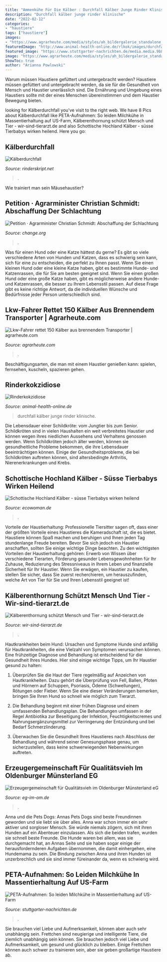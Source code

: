 ```yaml
---
title: "Ammenkühe Für Die Kälber : Durchfall Kälber Junge Rinder Klinische"
description: "Durchfall kälber junge rinder klinische"
date: "2022-02-12"
categories:
- "haustiere"
tags: ["haustiere"]
images:
- "https://www.agrarheute.com/media/styles/ah_bildergalerie_standalone_5x4/public/2020-11/kalb-feuerwehr-kaelbchen-tierrettung_imago.jpg"
featuredImage: "http://www.animal-health-online.de/rlkok/images/durchfall_216.jpg"
featured_image: "https://www.stuttgarter-nachrichten.de/media.media.9b8ee384-2838-4cce-8271-75584138db4c.original700.jpg"
image: "https://www.agrarheute.com/media/styles/ah_bildergalerie_standalone_5x4/public/2020-11/kalb-feuerwehr-kaelbchen-tierrettung_imago.jpg"
ShowToc: true
author: "Arianna Powlowski"
---
```



Warum müssen Haustiere gefüttert und untergebracht werden?
Haustiere müssen gefüttert und untergebracht werden, da sie für die Gesundheit von Mensch und Haustier unerlässlich sind. Die Ernährung und Umgebung eines Haustiers sollte mit der eines Menschen übereinstimmen und dem Haustier Bewegung bieten.

	

		
looking for Kälberdurchfall you've visit to the right web. We have 8 Pics about Kälberdurchfall like PETA-Aufnahmen: So leiden Milchkühe in Massentierhaltung auf US-Farm, Kälberenthornung schützt Mensch und Tier - wir-sind-tierarzt.de and also Schottische Hochland Kälber - süsse Tierbabys wirken heilend. Here you go:
		
    
## Kälberdurchfall

<img loading=lazy src="http://www.rinderskript.net/skripten/photos/b5-18-2.jpg" onerror="this.onerror=null;this.src='https://tse4.mm.bing.net/th?id=OIP.47OwJgVCtErgxjGxtyFBjwAAAA&amp;pid=15.1';" alt="Kälberdurchfall">

_Source: rinderskript.net_

>. 

	

Wie trainiert man sein Mäusehaustier?

    
## Petition · Agrarminister Christian Schmidt: Abschaffung Der Schlachtung

<img loading=lazy src="http://d22r54gnmuhwmk.cloudfront.net/photos/4/su/jo/rxSujoxuGhkWqDD-1600x900-noPad.jpg?1436514507" onerror="this.onerror=null;this.src='https://tse1.mm.bing.net/th?id=OIP.PLsmGvjB2DN9Jc4S9XUoGQHaEK&amp;pid=15.1';" alt="Petition · Agrarminister Christian Schmidt: Abschaffung der Schlachtung">

_Source: change.org_

>. 

	

Was für einen Hund oder eine Katze hättest du gerne?
Es gibt so viele verschiedene Arten von Hunden und Katzen, dass es schwierig sein kann, sich für eine zu entscheiden, die perfekt zu Ihnen passt. Wenn Sie einen kleinen Hund oder eine kleine Katze haben, gibt es bestimmte Hunde- und Katzenrassen, die für Sie am besten geeignet sind. Wenn Sie einen großen Hund oder eine große Katze haben, gibt es möglicherweise andere Hunde- und Katzenrassen, die besser zu Ihrem Lebensstil passen. Auf diese Frage gibt es keine richtige Antwort, da die individuellen Wünsche und Bedürfnisse jeder Person unterschiedlich sind.

    
## Lkw-Fahrer Rettet 150 Kälber Aus Brennendem Transporter | Agrarheute.com

<img loading=lazy src="https://www.agrarheute.com/media/styles/ah_bildergalerie_standalone_5x4/public/2020-11/kalb-feuerwehr-kaelbchen-tierrettung_imago.jpg" onerror="this.onerror=null;this.src='https://tse2.mm.bing.net/th?id=OIP.kWE3ioVJqVdVNddjhRhWVwHaFv&amp;pid=15.1';" alt="Lkw-Fahrer rettet 150 Kälber aus brennendem Transporter | agrarheute.com">

_Source: agrarheute.com_

>. 

	

Beschäftigungsarten, die man mit einem Haustier genießen kann: spielen, fernsehen, kuscheln, spazieren gehen.

    
## Rinderkokzidiose

<img loading=lazy src="http://www.animal-health-online.de/rlkok/images/durchfall_216.jpg" onerror="this.onerror=null;this.src='https://tse1.mm.bing.net/th?id=OIP.mUwo_CztFzt74ss_m9hFjAAAAA&amp;pid=15.1';" alt="Rinderkokzidiose">

_Source: animal-health-online.de_

>durchfall kälber junge rinder klinische. 

	

Die Lebensdauer einer Schildkröte: vom Jungtier bis zum Senior.
Schildkröten sind in vielen Haushalten ein weit verbreitetes Haustier und können wegen ihres niedlichen Aussehens und Verhaltens genossen werden. Wenn Schildkröten jedoch älter werden, können sie gesundheitliche Probleme bekommen, die ihre Lebensdauer beeinträchtigen können. Einige der Gesundheitsprobleme, die bei Schildkröten auftreten können, sind altersbedingte Arthritis, Nierenerkrankungen und Krebs.

    
## Schottische Hochland Kälber - Süsse Tierbabys Wirken Heilend

<img loading=lazy src="https://www.ecowoman.de/images/stories/Natur_und_Umwelt/Highland_Baby_9_760.jpg" onerror="this.onerror=null;this.src='https://tse4.mm.bing.net/th?id=OIP.qx73KOA2Rsj1A9pnKetYDwHaF9&amp;pid=15.1';" alt="Schottische Hochland Kälber - süsse Tierbabys wirken heilend">

_Source: ecowoman.de_

>. 

	

Vorteile der Haustierhaltung:
Professionelle Tiersitter sagen oft, dass einer der größten Vorteile eines Haustieres die Kameradschaft ist, die es bietet. Haustiere können Spaß machen und beruhigen und Ihnen jeden Tag stundenlange Freude bereiten. Bevor Sie sich jedoch ein Haustier anschaffen, sollten Sie einige wichtige Dinge beachten. Zu den wichtigsten Vorteilen der Haustierhaltung gehören: Erwerb von Wissen über verschiedene Tierarten, Förderung gesunder Lebensgewohnheiten für Ihr Zuhause, Reduzierung des Stressniveaus in Ihrem Leben und finanzielle Sicherheit für Ihr Haustier. Wenn Sie erwägen, ein Haustier zu kaufen, stellen Sie sicher, dass Sie zuerst recherchieren, um herauszufinden, welche Art von Tier für Sie und Ihren Lebensstil geeignet ist!

    
## Kälberenthornung Schützt Mensch Und Tier - Wir-sind-tierarzt.de

<img loading=lazy src="http://www.wir-sind-tierarzt.de/wp-content/uploads/2015/07/Enthornen-bild-e1462355662204.jpg" onerror="this.onerror=null;this.src='https://tse2.mm.bing.net/th?id=OIP.y-usuUmPiIfsurrUoBPFCwHaE8&amp;pid=15.1';" alt="Kälberenthornung schützt Mensch und Tier - wir-sind-tierarzt.de">

_Source: wir-sind-tierarzt.de_

>. 

	

Hautkrankheiten beim Hund: Ursachen und Symptome
Hunde sind anfällig für Hautkrankheiten, die eine Vielzahl von Symptomen verursachen können. Eine frühzeitige Diagnose und Behandlung ist entscheidend für die Gesundheit Ihres Hundes. Hier sind einige wichtige Tipps, um Ihr Haustier gesund zu halten:
1. Überprüfen Sie die Haut der Tiere regelmäßig auf Anzeichen von Hautkrankheiten. Dazu gehört die Überprüfung von Fell, Ballen, Pfoten und Hörnern auf Schuppen, Psoriasis, Ödeme (Schwellungen), Rötungen oder Fieber. Wenn Sie eine dieser Veränderungen bemerken, bringen Sie Ihren Hund so schnell wie möglich zum Tierarzt.

2. Die Behandlung beginnt mit einer frühen Diagnose und einem umfassenden Behandlungsplan. Die Behandlungen umfassen in der Regel Antibiotika zur Beseitigung der Infektion, Feuchtigkeitscremes und Nahrungsergänzungsmittel zur Verringerung der Entzündung und bei Bedarf Schmerzlinderung.

3. Überwachen Sie die Gesundheit Ihres Haustieres nach Abschluss der Behandlung und während seiner Genesungsphase genau, um sicherzustellen, dass keine schwerwiegenden Nebenwirkungen auftreten.

    
## Erzeugergemeinschaft Für Qualitätsvieh Im Oldenburger Münsterland EG

<img loading=lazy src="https://www.eg-im-om.de/templates/images/pages/49_6_3.jpg" onerror="this.onerror=null;this.src='https://tse1.mm.bing.net/th?id=OIP.GUvb_AOQ7XoLOPdBzAu4qAHaE7&amp;pid=15.1';" alt="Erzeugergemeinschaft für Qualitätsvieh im Oldenburger Münsterland eG">

_Source: eg-im-om.de_

>. 

	

Anna und die Pets Dogs: Annas Pets Dogs sind beste Freundinnen geworden und sie liebt sie über alles.
Anna war schon immer ein sehr aktiver und sorgloser Mensch. Sie würde niemals zögern, sich mit ihren Hunden auf ein Abenteuer einzulassen. Als sich die beiden trafen, wurden sie schnell beste Freunde. Die Hunde waren bei allem, was sie durchgemacht hat, an Annas Seite und sie haben sogar einige der herausfordernderen Aufgaben übernommen, die damit einhergehen, eine Hundemama zu sein. Die Bindung zwischen Anna und ihren Hunden ist unzerbrechlich und sie sind immer füreinander da, wenn es schwierig wird.

    
## PETA-Aufnahmen: So Leiden Milchkühe In Massentierhaltung Auf US-Farm

<img loading=lazy src="https://www.stuttgarter-nachrichten.de/media.media.9b8ee384-2838-4cce-8271-75584138db4c.original700.jpg" onerror="this.onerror=null;this.src='https://tse1.mm.bing.net/th?id=OIP.GU_7FMLrq38ISuy_3QEXhQHaE3&amp;pid=15.1';" alt="PETA-Aufnahmen: So leiden Milchkühe in Massentierhaltung auf US-Farm">

_Source: stuttgarter-nachrichten.de_

>. 

	

Sie brauchen viel Liebe und Aufmerksamkeit, können aber auch sehr unabhängig sein.
Frettchen sind neugierige und intelligente Tiere, die ziemlich unabhängig sein können. Sie brauchen jedoch viel Liebe und Aufmerksamkeit, um gesund und glücklich zu bleiben. Einige Frettchen können auch schwer zu trainieren sein, aber sie geben großartige Haustiere ab.

